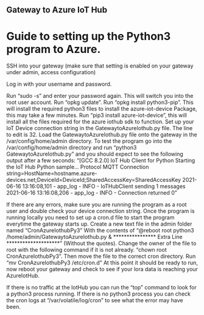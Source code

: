 ## Gateway to Azure IoT Hub
# Guide to setting up the Python3 program to Azure.

SSH into your gateway (make sure that setting is enabled on your gateway under admin, access configuration)

Log in with your username and password.

Run “sudo -s” and enter your password again. This will switch you into the root user account.
Run “opkg update”.
Run “opkg install python3-pip”. This will install the required python3 files to install the azure-iot-device Package, this may take a few minutes.
Run “pip3 install azure-iot-device”, this will install all the files required for the azure iothub sdk to function.
Set up your IoT Device connection string in the GatewaytoAzureIothub.py file.
The line to edit is 32. 
Load the GatewaytoAzureIothub.py file onto the gateway in the /var/config/home/admin directory.
To test the program go into the /var/config/home/admin directory and run “python3 GatewaytoAzureIothub.py” and you should expect to see the following output after a few seconds:
“[GCC 8.2.0]
IoT Hub Client for Python
Starting the IoT Hub Python sample...
    Protocol MQTT
    Connection string=HostName=hostname.azure-devices.net;DeviceId=DeviceId;SharedAccessKey=SharedAccessKey
2021-06-16 13:16:08,101 - app_log - INFO - IoTHubClient sending 1 messages
2021-06-16 13:16:08,206 - app_log - INFO - Connection returned 0”

If there are any errors, make sure you are running the program as a root user and double check your device connection string. 
Once the program is running locally you need to set up a cron.d file to start the program everytime the gateway starts up.
Create a new text file in the admin folder named “CronAzureIothubPy3”
With the contents of 
“@reboot root python3 /home/admin/GatewaytoAzureIothub.py &
**************** Extra Line ********************” 
(Without the quotes).
Change the owner of the file to root with the following command if it is not already.
“chown root CronAzureIothubPy3”.
Then move the file to the correct cron directory.
Run “mv CronAzureIothubPy3 /etc/cron.d”
At this point it should be ready to run, now reboot your gateway and check to see if your lora data is reaching your AzureIotHub. 

If there is no traffic at the IotHub you can run the “top” command to look for a python3 process running. If there is no python3 process you can check the cron logs at “/var/volatile/log/cron” to see what the error may have been. 


